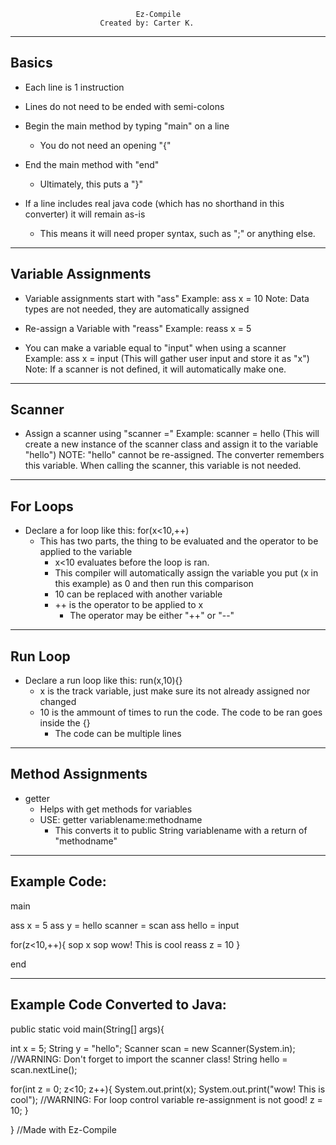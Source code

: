                                 Ez-Compile
                        Created by: Carter K.

-------------------------
Basics
-------------------------
- Each line is 1 instruction

- Lines do not need to be ended with semi-colons

- Begin the main method by typing "main" on a line
    - You do not need an opening "{"

- End the main method with "end"
    - Ultimately, this puts a "}"

- If a line includes real java code (which has no shorthand in this converter) it will remain as-is
    - This means it will need proper syntax, such as ";" or anything else.

-------------------------
Variable Assignments
-------------------------

- Variable assignments start with "ass"
    Example: ass x = 10
    Note: Data types are not needed, they are automatically assigned

- Re-assign a Variable with "reass"
    Example: reass x = 5

- You can make a variable equal to "input" when using a scanner
    Example: ass x = input
    (This will gather user input and store it as "x")
    Note: If a scanner is not defined, it will automatically make one.

-------------------------
Scanner
-------------------------

- Assign a scanner using "scanner ="
    Example: scanner = hello
    (This will create a new instance of the scanner class and assign it to the variable "hello")
    NOTE: "hello" cannot be re-assigned. The converter remembers this variable. When calling the scanner, this variable is not needed.

-------------------------
For Loops
-------------------------

- Declare a for loop like this: for(x<10,++)
    - This has two parts, the thing to be evaluated and the operator to be applied to the variable
        - x<10 evaluates before the loop is ran.
        - This compiler will automatically assign the variable you put (x in this example) as 0 and then run this comparison
        - 10 can be replaced with another variable
        - ++ is the operator to be applied to x
            - The operator may be either "++" or "--"

-------------------------
Run Loop
-------------------------

- Declare a run loop like this: run(x,10){}
    - x is the track variable, just make sure its not already assigned nor changed
    - 10 is the ammount of times to run the code. The code to be ran goes inside the {}
        - The code can be multiple lines

-------------------------
Method Assignments
-------------------------

- getter
    - Helps with get methods for variables
    - USE: getter variablename:methodname
        - This converts it to public String variablename with a return of "methodname"

-------------------------
Example Code:
-------------------------
main

ass x = 5
ass y = hello
scanner = scan
ass hello = input


for(z<10,++){
    sop x
    sop wow! This is cool
    reass z = 10
}

end


----------------------------------
Example Code Converted to Java:
----------------------------------
public static void main(String[] args){

int x = 5;
String y = "hello";
Scanner scan = new Scanner(System.in);
//WARNING: Don't forget to import the scanner class!
String hello = scan.nextLine();


for(int z = 0; z<10; z++){
   System.out.print(x);
   System.out.print("wow! This is cool");
    //WARNING: For loop control variable re-assignment is not good!
    z = 10;
}

}
//Made with Ez-Compile
